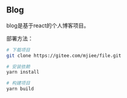 ## Blog

blog是基于react的个人博客项目。

部署方法：

```bash
# 下载项目
git clone https://gitee.com/mjiee/file.git

# 安装依赖
yarn install

# 构建项目
yarn build
```
